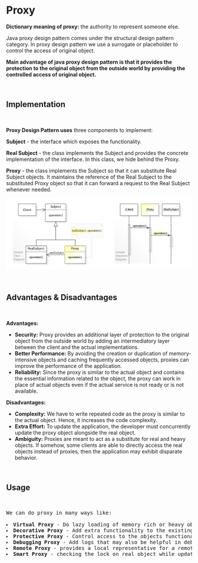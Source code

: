 # Proxy

**Dictionary meaning of proxy:** the authority to represent someone else.

Java proxy design pattern comes under the structural design pattern category. In proxy design pattern we use a surrogate or placeholder to control the access of original object.

**Main advantage of java proxy design pattern is that it provides the protection to the original object from the outside world by providing the controlled access of original object.**

<br>

## Implementation

<br>

**Proxy Design Pattern uses** three components to implement:

**Subject** - the interface which exposes the functionality.

**Real Subject** - the class implements the Subject and provides the concrete implementation of the interface. In this class, we hide behind the Proxy.

**Proxy** - the class implements the Subject so that it can substitute Real Subject objects. It maintains the reference of the Real Subject to the substituted Proxy object so that it can forward a request to the Real Subject whenever needed.

![Proxy Design Pattern Diagram](images/proxy-design-pattern-diagram.jpeg)

<br>

## Advantages & Disadvantages

<br>

**Advantages:**

* **Security:** Proxy provides an additional layer of protection to the original object from the outside world by adding an intermediatory layer between the client and the actual implementations.
* **Better Performance:** By avoiding the creation or duplication of memory-intensive objects and caching frequently accessed objects, proxies can improve the performance of the application.
* **Reliability:** Since the proxy is similar to the actual object and contains the essential information related to the object, the proxy can work in place of actual objects even if the actual service is not ready or is not available.

**Disadvantages:**

* **Complexity:** We have to write repeated code as the proxy is similar to the actual object. Hence, it increases the code complexity.
* **Extra Effort:** To update the application, the developer must concurrently update the proxy object alongside the real object.
* **Ambiguity:** Proxies are meant to act as a substitute for real and heavy objects. If somehow, some clients are able to directly access the real objects instead of proxies, then the application may exhibit disparate behavior.

<br>

 ## Usage

<br>

<pre>
We can do proxy in many ways like:

<li><b>Virtual Proxy</b> - Do lazy loading of memory rich or heavy objects until it is needed.
<li><b>Decorative Proxy</b> - Add extra functionality to the existing objects just like we do in Decorator Design Pattern. 
<li><b>Protective Proxy</b> - Control access to the objects functionality.
<li><b>Debugging Proxy</b> - Add logs that may also be helpful in debugging.
<li><b>Remote Proxy</b> - provides a local representative for a remote object like stub objects in RMI/RPC or CORBA.
<li><b>Smart Proxy</b> - checking the lock on real object while updating, loading persistence object upon the first reference, managing real object reference, etc.
</pre>